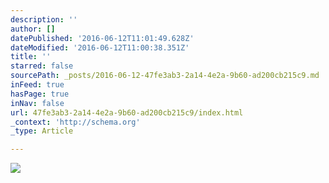 ```yaml
---
description: ''
author: []
datePublished: '2016-06-12T11:01:49.628Z'
dateModified: '2016-06-12T11:00:38.351Z'
title: ''
starred: false
sourcePath: _posts/2016-06-12-47fe3ab3-2a14-4e2a-9b60-ad200cb215c9.md
inFeed: true
hasPage: true
inNav: false
url: 47fe3ab3-2a14-4e2a-9b60-ad200cb215c9/index.html
_context: 'http://schema.org'
_type: Article

---
```

![](https://the-grid-user-content.s3-us-west-2.amazonaws.com/064558fd-0c52-48a2-a087-f5763550209f.jpg)
